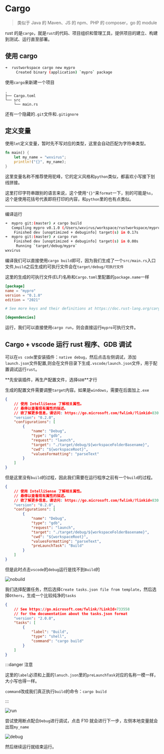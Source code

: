# Cargo

> 类似于 Java 的 Maven、JS 的 npm、PHP 的 composer，go 的 module

rust 的是`cargo`，就是`rust`的代码、项目组织和管理工具，提供项目的建立、构建到测试、运行直至部署。

## 使用 cargo

```bash
➜  rustworkspace cargo new mypro
     Created binary (application) `mypro` package
```

使用`cargo`来新建一个项目

```
.
├── Cargo.toml
└── src
    └── main.rs
```

还有一个隐藏的`.git`文件和`.gitignore`

## 定义变量

使用`let`定义变量，暂时先不写对应的类型，这里会自动匹配为字符串类型。

```rust
fn main() {
    let my_name = "wxvirus";
    println!("{}", my_name);
}

```

这里变量名称不推荐使用驼峰，它的定义风格和`python`类似，都喜欢小写接下划线拼接。

这里打印字符串跟别的语言来说，这个使用`"{}"`来`format`一下，别的可能是`%s`，这个是使用花括号代表即将打印的内容，和`python`里的也有点类似。

---

编译运行

```bash
➜  mypro git:(master) ✗ cargo build
   Compiling mypro v0.1.0 (/Users/wxvirus/workspace/rustworkspace/mypro)
    Finished dev [unoptimized + debuginfo] target(s) in 0.17s
➜  mypro git:(master) ✗ cargo run
    Finished dev [unoptimized + debuginfo] target(s) in 0.00s
     Running `target/debug/mypro`
wxvirus
```

编译我们可以直接使用`cargo build`即可，因为我们生成了一个`src/main.rs`入口文件,`build`之后生成的可执行文件会在`target/debug/可执行文件`

这里的生成的可执行文件(ELF)名称和`Cargo.toml`里配置的`package.name`一样

```toml
[package]
name = "mypro"
version = "0.1.0"
edition = "2021"

# See more keys and their definitions at https://doc.rust-lang.org/cargo/reference/manifest.html

[dependencies]

```

运行，我们可以直接使用`cargo run`，则会直接运行`mypro`可执行文件。

## Cargo + vscode 运行 rust 程序、GDB 调试

可以在`vs code`里安装插件：`native debug`，然后点击左侧调试，添加`launch.json`文件配置,则会在文件目录下生成`.vscode/launch.json`文件，用于配置调试运行`rust`。

**先安装插件，再生产配置文件，选择`GDB`**才行

生成的配置文件需要调整`target`内容。如果是`windows`，需要在后面加上`.exe`

```json
{
    // 使用 IntelliSense 了解相关属性。
    // 悬停以查看现有属性的描述。
    // 欲了解更多信息，请访问: https://go.microsoft.com/fwlink/?linkid=830387
    "version": "0.2.0",
    "configurations": [
        {
            "name": "Debug",
            "type": "gdb",
            "request": "launch",
            "target": "./target/debug/${workspaceFolderBasename}",
            "cwd": "${workspaceRoot}",
            "valuesFormatting": "parseText"
        }
    ]
}
```

但是这里没有`build`的过程，因此我们需要在运行程序之前有一个`build`的过程。

```json
{
    // 使用 IntelliSense 了解相关属性。
    // 悬停以查看现有属性的描述。
    // 欲了解更多信息，请访问: https://go.microsoft.com/fwlink/?linkid=830387
    "version": "0.2.0",
    "configurations": [
        {
            "name": "Debug",
            "type": "gdb",
            "request": "launch",
            "target": "./target/debug/${workspaceFolderBasename}",
            "cwd": "${workspaceRoot}",
            "valuesFormatting": "parseText",
            "preLaunchTask": "Build"
        }
    ]
}
```

但是此时点击`vscode`的`debug`运行是找不到`Build`的

![nobuild](https://virusoss.oss-cn-shanghai.aliyuncs.com/images/20220830222301.png)

我们选择配置任务，然后选择`Create tasks.json file from template`，然后选择`Others`，生成一个比较纯净的`tasks`

```json
{
    // See https://go.microsoft.com/fwlink/?LinkId=733558
    // for the documentation about the tasks.json format
    "version": "2.0.0",
    "tasks": [
        {
            "label": "Build",
            "type": "shell",
            "command": "cargo build"
        }
    ]
}
```

:::danger 注意

这里的`label`必须和上面的`lanuch.json`里的`preLaunchTask`对应的名称一模一样，大小写也得一样。

`command`改成我们真正执行`build`的命令：`cargo build`

:::

![run](https://virusoss.oss-cn-shanghai.aliyuncs.com/images/20220830222722.png)

尝试使用断点配合`Debug`进行调试，点击 F10 就会进行下一步，左侧本地变量就会出现`my_name`

![debug](https://virusoss.oss-cn-shanghai.aliyuncs.com/images/20220830223017.png)

然后继续运行就结束运行。
